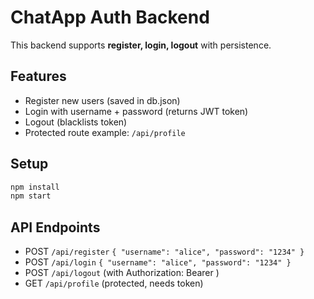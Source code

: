 # ChatApp Auth Backend

This backend supports **register, login, logout** with persistence.

## Features
- Register new users (saved in db.json)
- Login with username + password (returns JWT token)
- Logout (blacklists token)
- Protected route example: `/api/profile`

## Setup
```bash
npm install
npm start
```

## API Endpoints
- POST `/api/register` `{ "username": "alice", "password": "1234" }`
- POST `/api/login` `{ "username": "alice", "password": "1234" }`
- POST `/api/logout` (with Authorization: Bearer <token>)
- GET `/api/profile` (protected, needs token)
```

